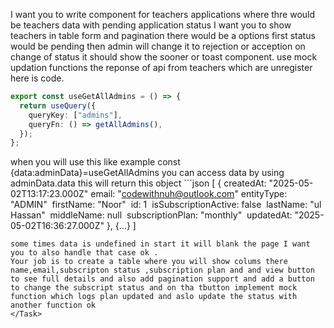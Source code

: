 <Task>I want you to write component for teachers applications where thre would be teachers data with pending application status  I want you to show teachers in table form and pagination there would be a options first status would be pending then admin will change it to rejection or acception on change of status it should show the sooner or toast component. use mock updation functions the reponse of api from teachers which are unregister here is code.

```ts
export const useGetAllAdmins = () => {
  return useQuery({
    queryKey: ["admins"],
    queryFn: () => getAllAdmins(),
  });
};
```

when you will use this like example const {data:adminData}=useGetAllAdmins
you can access data by using adminData.data this will return this object ```json
[
    {
        createdAt: "2025-05-02T13:17:23.000Z"
        email: "codewithnuh@outlook.com"
​​        entityType: "ADMIN"
​​        firstName: "Noor"
​​        id: 1
​        isSubscriptionActive: false
​​        lastName: "ul Hassan"
​​        middleName: null
​​        subscriptionPlan: "monthly"
​​        updatedAt: "2025-05-02T16:36:27.000Z"
    },
    {...}
]

```
some times data is undefined in start it will blank the page I want you to also handle that case ok .
Your job is to create a table where you will show colums there name,email,subscripton status ,subscription plan and and view button to see full details and also add pagination support and add a button to change the subscript status and on tha tbutton implement mock function which logs plan updated and aslo update the status with another function ok 
</Task>
